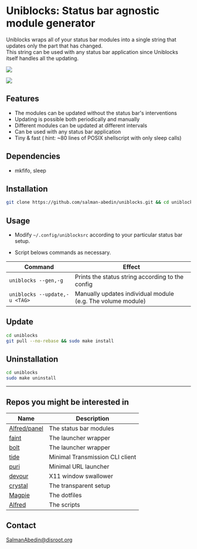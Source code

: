 # Uniblocks: Status bar agnostic module generator

Uniblocks wraps all of your status bar modules into a single string that updates only the part that has changed.  
This string can be used with any status bar application since Uniblocks itself handles all the updating.

![](https://gitlab.com/salman-abedin/assets/-/raw/master/uniblocks.gif)

![](https://gitlab.com/salman-abedin/assets/-/raw/master/uniblocks_bar.png)

## Features

- The modules can be updated without the status bar's interventions
- Updating is possible both periodically and manually
- Different modules can be updated at different intervals
- Can be used with any status bar application
- Tiny & fast ( hint: ~80 lines of POSIX shellscript with only sleep calls)

## Dependencies

- mkfifo, sleep

## Installation

```sh
git clone https://github.com/salman-abedin/uniblocks.git && cd uniblocks && make && sudo make install
```

## Usage

- Modify `~/.config/uniblocksrc` according to your particular status bar setup.

- Script belows commands as necessary.

| Command                       | Effect                                                      |
| ----------------------------- | ----------------------------------------------------------- |
| `uniblocks --gen,-g`          | Prints the status string according to the config            |
| `uniblocks --update,-u <TAG>` | Manually updates individual module (e.g. The volume module) |

## Update

```sh
cd uniblocks
git pull --no-rebase && sudo make install
```

## Uninstallation

```sh
cd uniblocks
sudo make uninstall
```

---

## Repos you might be interested in

| Name                                                                         | Description                     |
| ---------------------------------------------------------------------------- | ------------------------------- |
| [Alfred/panel](https://github.com/salman-abedin/alfred/blob/master/panel.sh) | The status bar modules          |
| [faint](https://github.com/salman-abedin/faint)                              | The launcher wrapper            |
| [bolt](https://github.com/salman-abedin/bolt)                                | The launcher wrapper            |
| [tide](https://github.com/salman-abedin/puri)                                | Minimal Transmission CLI client |
| [puri](https://github.com/salman-abedin/puri)                                | Minimal URL launcher            |
| [devour](https://github.com/salman-abedin/devour)                            | X11 window swallower            |
| [crystal](https://github.com/salman-abedin/crystal)                          | The transparent setup           |
| [Magpie](https://github.com/salman-abedin/magpie)                            | The dotfiles                    |
| [Alfred](https://github.com/salman-abedin/alfred)                            | The scripts                     |

## Contact

SalmanAbedin@disroot.org
